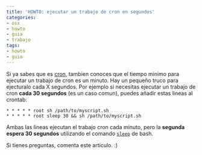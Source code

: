 ```yaml
---
title: 'HOWTO: ejecutar un trabajo de cron en segundos'
categories:
- osx
- howto
- guia
- trabajo
tags:
- howto
- guia
---
```

Si ya sabes que es [cron](http://es.wikipedia.org/wiki/Cron), tambien conoces
que el tiempo minimo para ejecutar un trabajo de cron es un minuto. Hay un
pequeño truco para ejecturalo cada X segundos. Por ejemplo si necesitas
ejecutar un trabajo de cron **cada 30 segundos** (es un caso comun), puedes
añadir estas lineas al crontab:

```
* * * * * root sh /path/to/myscript.sh  
* * * * * root sleep 30 && sh /path/to/myscript.sh
```

Ambas las lineas ejecutan el trabajo cron cada minuto, pero la **segunda
espera 30 segundos** utilizando el comando
[`sleep`](http://en.wikipedia.org/wiki/Sleep_(Unix)) de bash.

Si tienes preguntas, comenta este artículo. :)
